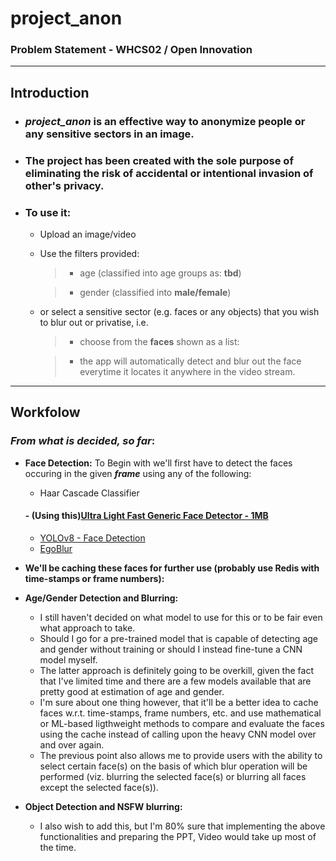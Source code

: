 # project_anon

### Problem Statement - WHCS02 / Open Innovation

---

## **Introduction**
- ### ***project_anon*** is an effective way to anonymize people or any sensitive sectors in an image.

- ### The project has been created with the sole purpose of eliminating the risk of accidental or intentional invasion of other's privacy.

- ### To use it:

    - Upload an image/video
    - Use the filters provided:
        > - age (classified into age groups as: **tbd**)

        > - gender (classified into **male/female**)

    - or select a sensitive sector (e.g. faces or any objects) that you wish to blur out or privatise, i.e.

        > - choose from the **faces** shown as a list:

        > - the app will automatically detect and blur out the face everytime it locates it anywhere in the video stream.

---

## **Workfolow**

### *From what is decided, so far*:

- **Face Detection:** To Begin with we'll first have to detect the faces occuring in the given ***frame*** using any of the following:

    - Haar Cascade Classifier
    #### - (Using this)[Ultra Light Fast Generic Face Detector - 1MB](https://github.com/Linzaer/Ultra-Light-Fast-Generic-Face-Detector-1MB)
    - [YOLOv8 - Face Detection](https://huggingface.co/arnabdhar/YOLOv8-Face-Detection)
    - [EgoBlur](https://www.projectaria.com/tools/egoblur/)

- **We'll be caching these faces for further use (probably use Redis with time-stamps or frame numbers):**

- **Age/Gender Detection and Blurring:**

    - I still haven't decided on what model to use for this or to be fair even what approach to take.
    - Should I go for a pre-trained model that is capable of detecting age and gender without training or should I instead fine-tune a CNN model myself.
    - The latter approach is definitely going to be overkill, given the fact that I've limited time and there are a few models available that are pretty good at estimation of age and gender.
    - I'm sure about one thing however, that it'll be a better idea to cache faces w.r.t. time-stamps, frame numbers, etc. and use mathematical or ML-based ligthweight methods to compare and evaluate the faces using the cache instead of calling upon the heavy CNN model over and over again.
    - The previous point also allows me to provide users with the ability to select certain face(s) on the basis of which blur operation will be performed (viz. blurring the selected face(s) or blurring all faces except the selected face(s)).

- **Object Detection and NSFW blurring:**
    - I also wish to add this, but I'm 80% sure that implementing the above functionalities and preparing the PPT, Video would take up most of the time.